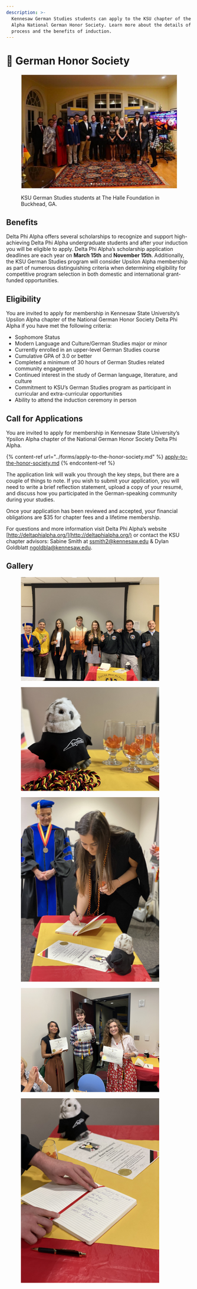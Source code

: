 ```yaml
---
description: >-
  Kennesaw German Studies students can apply to the KSU chapter of the Delta Phi
  Alpha National German Honor Society. Learn more about the details of this
  process and the benefits of induction.
---
```


# 🏅 German Honor Society

<figure><img src="../.gitbook/assets/01-h_kynqr40n.jpg" alt=""><figcaption><p>KSU German Studies students at The Halle Foundation in Buckhead, GA.</p></figcaption></figure>

## Benefits <a href="#block-b2b52829db544cada9c3861613a65738" id="block-b2b52829db544cada9c3861613a65738"></a>

Delta Phi Alpha offers several scholarships to recognize and support high-achieving Delta Phi Alpha undergraduate students and after your induction you will be eligible to apply. Delta Phi Alpha’s scholarship application deadlines are each year on **March 15th** and **November 15th**. Additionally, the KSU German Studies program will consider Upsilon Alpha membership as part of numerous distinguishing criteria when determining eligibility for competitive program selection in both domestic and international grant-funded opportunities.

## Eligibility <a href="#block-967eb0b8758847d0b655b4173a7e354c" id="block-967eb0b8758847d0b655b4173a7e354c"></a>

You are invited to apply for membership in Kennesaw State University’s Upsilon Alpha chapter of the National German Honor Society Delta Phi Alpha if you have met the following criteria:

* Sophomore Status
* Modern Language and Culture/German Studies major or minor
* Currently enrolled in an upper-level German Studies course
* Cumulative GPA of 3.0 or better
* Completed a minimum of 30 hours of German Studies related community engagement
* Continued interest in the study of German language, literature, and culture
* Commitment to KSU’s German Studies program as participant in curricular and extra-curricular opportunities
* Ability to attend the induction ceremony in person

## Call for Applications <a href="#block-ca1befd556fe4a058cd0a864da4019e7" id="block-ca1befd556fe4a058cd0a864da4019e7"></a>

You are invited to apply for membership in Kennesaw State University’s Ypsilon Alpha chapter of the National German Honor Society Delta Phi Alpha.

{% content-ref url="../forms/apply-to-the-honor-society.md" %}
[apply-to-the-honor-society.md](../forms/apply-to-the-honor-society.md)
{% endcontent-ref %}

The application link will walk you through the key steps, but there are a couple of things to note. If you wish to submit your application, you will need to write a brief reflection statement, upload a copy of your resumé, and discuss how you participated in the German-speaking community during your studies.&#x20;

Once your application has been reviewed and accepted, your financial obligations are $35 for chapter fees and a lifetime membership.

For questions and more information visit Delta Phi Alpha’s website [http://deltaphialpha.org/](http://deltaphialpha.org/) or contact the KSU chapter advisors: Sabine Smith at [ssmith2@kennesaw.edu](mailto:ssmith2@kennesaw.edu) & Dylan Goldblatt [ngoldbla@kennesaw.edu](mailto:ngoldbla@kennesaw.edu).

## Gallery

<figure><img src="../.gitbook/assets/IMG_3343.jpg" alt="" width="375"><figcaption></figcaption></figure>

<figure><img src="../.gitbook/assets/IMG_2625.jpg" alt="" width="375"><figcaption></figcaption></figure>

<figure><img src="../.gitbook/assets/IMG_3341.jpg" alt="" width="375"><figcaption></figcaption></figure>

<figure><img src="../.gitbook/assets/IMG_2662.JPG" alt="" width="375"><figcaption></figcaption></figure>

<figure><img src="../.gitbook/assets/IMG_3348.jpg" alt="" width="375"><figcaption></figcaption></figure>
